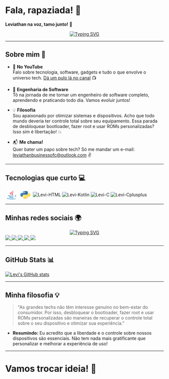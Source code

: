 # Fala, rapaziada! 👋

**Leviathan na voz, tamo junto!** 🚀

<div align="center">
  <a href="https://git.io/typing-svg">
    <img src="https://readme-typing-svg.demolab.com?font=Fira+Code&weight=500&size=22&pause=1000&color=006400&center=true&vCenter=true&random=true&width=524&lines=%E2%8A%B9+Leviathan+Kalashnikov+Tech+%E2%8A%B9+" alt="Typing SVG">
  </a>
</div>

---

## Sobre mim 🤖

- 🎥 **No YouTube**  
  Falo sobre tecnologia, software, gadgets e tudo o que envolve o universo tech. [Dá um pulo lá no canal](https://www.youtube.com/@leviathankkjj) 📺

- 🌱 **Engenharia de Software**  
  Tô na jornada de me tornar um engenheiro de software completo, aprendendo e praticando todo dia. Vamos evoluir juntos!

- 💡 **Filosofia**  
  Sou apaixonado por otimizar sistemas e dispositivos. Acho que todo mundo deveria ter controle total sobre seu equipamento. Essa parada de desbloquear bootloader, fazer root e usar ROMs personalizadas? Isso sim é libertação! 💥

- 📬 **Me chama!**  
  Quer bater um papo sobre tech? Só me mandar um e-mail: leviathanbusinessofc@outlook.com ✌️

---

## Tecnologias que curto 💻

<div style="display: inline-block;">
  <img align="center" alt="Levi-Java" height="30" width="40" src="https://raw.githubusercontent.com/devicons/devicon/master/icons/java/java-original.svg">
  <img align="center" alt="Levi-Python" height="30" width="40" src="https://raw.githubusercontent.com/devicons/devicon/master/icons/python/python-original.svg">
  <img align="center" alt="Levi-HTML" height="30" width="40" src="https://cdn.jsdelivr.net/gh/devicons/devicon/icons/html5/html5-original.svg">
  <img align="center" alt="Levi-Kotlin" height="30" width="40" src="https://cdn.jsdelivr.net/gh/devicons/devicon/icons/kotlin/kotlin-original.svg">
  <img align="center" alt="Levi-C" height="30" width="40" src="https://cdn.jsdelivr.net/gh/devicons/devicon/icons/c/c-original.svg">
  <img align="center" alt="Levi-Cplusplus" height="30" width="40" src="https://cdn.jsdelivr.net/gh/devicons/devicon/icons/cplusplus/cplusplus-original.svg">
</div>

---

## Minhas redes sociais 🌍

<div align="center">
  <a href="https://git.io/typing-svg">
    <img src="https://readme-typing-svg.demolab.com?font=Fira+Code&weight=500&size=22&pause=1000&color=003366&center=true&vCenter=true&random=true&width=524&lines=%E2%8A%B9+Minhas+redes+sociais+%E2%8A%B9+" alt="Typing SVG">
  </a>
</div>

<div>
  <a href="https://www.youtube.com/@leviathankkjj" target="_blank">
    <img src="https://img.shields.io/badge/YouTube-FF0000?style=for-the-badge&logo=youtube&logoColor=white" target="_blank">
  </a>
  <a href="https://www.instagram.com/mrclxzz.7/" target="_blank">
    <img src="https://img.shields.io/badge/-Instagram-%23E4405F?style=for-the-badge&logo=instagram&logoColor=white" target="_blank">
  </a>
  <a href="https://t.me/acabara" target="_blank">
    <img src="https://img.shields.io/badge/Telegram-0088CC?style=for-the-badge&logo=telegram&logoColor=white" target="_blank">
  </a>
  <a href="https://discord.com/users/levikalshnikovkkj" target="_blank">
    <img src="https://img.shields.io/badge/Discord-7289DA?style=for-the-badge&logo=discord&logoColor=white" target="_blank">
  </a>
  <a href="mailto:leviathanbusiness@outlook.com">
    <img src="https://img.shields.io/badge/-Gmail-%23333?style=for-the-badge&logo=gmail&logoColor=white" target="_blank">
  </a>
</div>

---

## GitHub Stats 📊

[![Levi's GitHub stats](https://github-readme-stats.vercel.app/api?username=levicodeskkj&show_icons=true&hide_title=false&count_private=true&theme=dark&bg_color=2d2d2d&icon_color=ffffff&title_color=ff9800&text_color=ffffff)](https://github.com/levicodeskkj/github-readme-stats)

---

## Minha filosofia 💡

> "As grandes techs não têm interesse genuíno no bem-estar do consumidor. Por isso, desbloquear o bootloader, fazer root e usar ROMs personalizadas são maneiras de recuperar o controle total sobre o seu dispositivo e otimizar sua experiência."

- **Resumindo:** Eu acredito que a liberdade e o controle sobre nossos dispositivos são essenciais. Não tem nada mais gratificante que personalizar e melhorar a experiência de uso!

---

# Vamos trocar ideia! 👾
